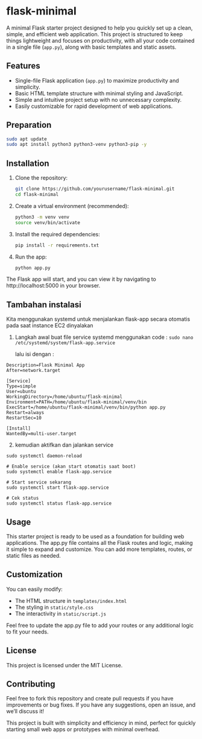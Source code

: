 # flask-minimal

A minimal Flask starter project designed to help you quickly set up a clean, simple, and efficient web application. This project is structured to keep things lightweight and focuses on productivity, with all your code contained in a single file (`app.py`), along with basic templates and static assets.


## Features
- Single-file Flask application (`app.py`) to maximize productivity and simplicity.
- Basic HTML template structure with minimal styling and JavaScript.
- Simple and intuitive project setup with no unnecessary complexity.
- Easily customizable for rapid development of web applications.

## Preparation
```bash
sudo apt update
sudo apt install python3 python3-venv python3-pip -y
```

## Installation

1. Clone the repository:
   ```bash
   git clone https://github.com/yourusername/flask-minimal.git
   cd flask-minimal
   ```

2. Create a virtual environment (recommended):
   ```bash
   python3 -m venv venv
   source venv/bin/activate
   ```

3. Install the required dependencies:
   ```bash
   pip install -r requirements.txt
   ```

4. Run the app:
   ```bash
   python app.py
   ```

The Flask app will start, and you can view it by navigating to http://localhost:5000 in your browser.

## Tambahan instalasi
Kita menggunakan systemd untuk menjalankan flask-app secara otomatis pada saat instance EC2 dinyalakan
1. Langkah awal buat file service systemd menggunakan code :
   ``` sudo nano /etc/systemd/system/flask-app.service ```

   lalu isi dengan :

   
```[Unit]
Description=Flask Minimal App
After=network.target

[Service]
Type=simple
User=ubuntu
WorkingDirectory=/home/ubuntu/flask-minimal
Environment=PATH=/home/ubuntu/flask-minimal/venv/bin
ExecStart=/home/ubuntu/flask-minimal/venv/bin/python app.py
Restart=always
RestartSec=10

[Install]
WantedBy=multi-user.target
```

2. kemudian aktifkan dan jalankan service
```# Reload systemd
sudo systemctl daemon-reload

# Enable service (akan start otomatis saat boot)
sudo systemctl enable flask-app.service

# Start service sekarang
sudo systemctl start flask-app.service

# Cek status
sudo systemctl status flask-app.service
```
   

## Usage

This starter project is ready to be used as a foundation for building web applications. The app.py file contains all the Flask routes and logic, making it simple to expand and customize. You can add more templates, routes, or static files as needed.

## Customization
You can easily modify:

 - The HTML structure in `templates/index.html`
 - The styling in `static/style.css`
 - The interactivity in `static/script.js`

Feel free to update the app.py file to add your routes or any additional logic to fit your needs.

## License
This project is licensed under the MIT License.

## Contributing
Feel free to fork this repository and create pull requests if you have improvements or bug fixes. If you have any suggestions, open an issue, and we’ll discuss it!

This project is built with simplicity and efficiency in mind, perfect for quickly starting small web apps or prototypes with minimal overhead.
